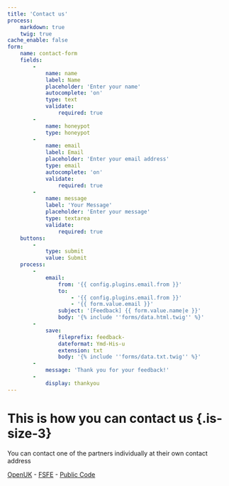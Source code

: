 ```yaml
---
title: 'Contact us'
process:
    markdown: true
    twig: true
cache_enable: false
form:
    name: contact-form
    fields:
        -
            name: name
            label: Name
            placeholder: 'Enter your name'
            autocomplete: 'on'
            type: text
            validate:
                required: true
        -
            name: honeypot
            type: honeypot
        -
            name: email
            label: Email
            placeholder: 'Enter your email address'
            type: email
            autocomplete: 'on'
            validate:
                required: true
        -
            name: message
            label: 'Your Message'
            placeholder: 'Enter your message'
            type: textarea
            validate:
                required: true
    buttons:
        -
            type: submit
            value: Submit
    process:
        -
            email:
                from: '{{ config.plugins.email.from }}'
                to:
                    - '{{ config.plugins.email.from }}'
                    - '{{ form.value.email }}'
                subject: '[Feedback] {{ form.value.name|e }}'
                body: '{% include ''forms/data.html.twig'' %}'
        -
            save:
                fileprefix: feedback-
                dateformat: Ymd-His-u
                extension: txt
                body: '{% include ''forms/data.txt.twig'' %}'
        -
            message: 'Thank you for your feedback!'
        -
            display: thankyou
---
```


# This is how you can contact us {.is-size-3}

You can contact one of the partners individually at their own contact address

[OpenUK](https://openuk.uk/contact-us) - [FSFE](https://fsfe.org/contact/contact.en.html) - [Public Code](https://publiccode.eu/contact)